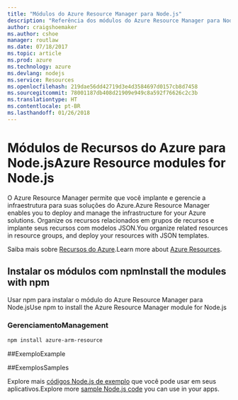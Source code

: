 ```yaml
---
title: "Módulos do Azure Resource Manager para Node.js"
description: "Referência dos módulos do Azure Resource Manager para Node.js"
author: craigshoemaker
ms.author: cshoe
manager: routlaw
ms.date: 07/18/2017
ms.topic: article
ms.prod: azure
ms.technology: azure
ms.devlang: nodejs
ms.service: Resources
ms.openlocfilehash: 219dae56dd42719d3e4d3584697d0157cb8d7458
ms.sourcegitcommit: 78001187db408d21909e949c8a592f76626c2c3b
ms.translationtype: HT
ms.contentlocale: pt-BR
ms.lasthandoff: 01/26/2018
---
```

# <a name="azure-resource-modules-for-nodejs"></a><span data-ttu-id="0034b-103">Módulos de Recursos do Azure para Node.js</span><span class="sxs-lookup"><span data-stu-id="0034b-103">Azure Resource modules for Node.js</span></span>

<span data-ttu-id="0034b-104">O Azure Resource Manager permite que você implante e gerencie a infraestrutura para suas soluções do Azure.</span><span class="sxs-lookup"><span data-stu-id="0034b-104">Azure Resource Manager enables you to deploy and manage the infrastructure for your Azure solutions.</span></span> <span data-ttu-id="0034b-105">Organize os recursos relacionados em grupos de recursos e implante seus recursos com modelos JSON.</span><span class="sxs-lookup"><span data-stu-id="0034b-105">You organize related resources in resource groups, and deploy your resources with JSON templates.</span></span>

<span data-ttu-id="0034b-106">Saiba mais sobre [Recursos do Azure](https://docs.microsoft.com/azure/azure-resource-manager/).</span><span class="sxs-lookup"><span data-stu-id="0034b-106">Learn more about [Azure Resources](https://docs.microsoft.com/azure/azure-resource-manager/).</span></span>

## <a name="install-the-modules-with-npm"></a><span data-ttu-id="0034b-107">Instalar os módulos com npm</span><span class="sxs-lookup"><span data-stu-id="0034b-107">Install the modules with npm</span></span>

<span data-ttu-id="0034b-108">Usar npm para instalar o módulo do Azure Resource Manager para Node.js</span><span class="sxs-lookup"><span data-stu-id="0034b-108">Use npm to install the Azure Resource Manager module for Node.js</span></span>

### <a name="management"></a><span data-ttu-id="0034b-109">Gerenciamento</span><span class="sxs-lookup"><span data-stu-id="0034b-109">Management</span></span>

```bash
npm install azure-arm-resource
```

##<a name="example"></a><span data-ttu-id="0034b-110">Exemplo</span><span class="sxs-lookup"><span data-stu-id="0034b-110">Example</span></span>

##<a name="samples"></a><span data-ttu-id="0034b-111">Exemplos</span><span class="sxs-lookup"><span data-stu-id="0034b-111">Samples</span></span>

<span data-ttu-id="0034b-112">Explore mais [códigos Node.js de exemplo](https://azure.microsoft.com/resources/samples/?platform=nodejs) que você pode usar em seus aplicativos.</span><span class="sxs-lookup"><span data-stu-id="0034b-112">Explore more [sample Node.js code](https://azure.microsoft.com/resources/samples/?platform=nodejs) you can use in your apps.</span></span>